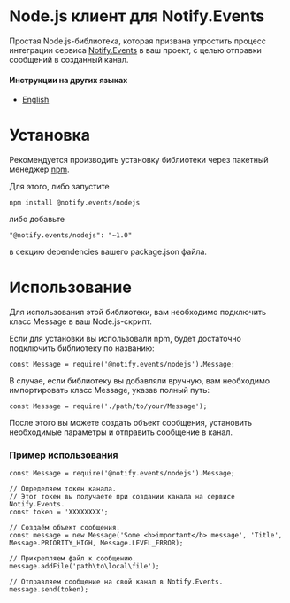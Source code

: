 # Node.js клиент для Notify.Events

Простая Node.js-библиотека, которая призвана упростить процесс интеграции сервиса [Notify.Events](https://notify.events) в ваш проект,  с целью отправки сообщений в созданный канал.

#### Инструкции на других языках

- [English](/README.md)

# Установка

Рекомендуется производить установку библиотеки через пакетный менеджер [npm](https://www.npmjs.com/get-npm).

Для этого, либо запустите

```
npm install @notify.events/nodejs
```

либо добавьте

```
"@notify.events/nodejs": "~1.0"
```

в секцию dependencies вашего package.json файла.

# Использование

Для использования этой библиотеки, вам необходимо подключить класс Message в ваш Node.js-скрипт.

Если для установки вы использовали npm, будет достаточно подключить библиотеку по названию:

```nodejs
const Message = require('@notify.events/nodejs').Message;
```

В случае, если библиотеку вы добавляли вручную, вам необходимо импортировать класс Message, указав полный путь: 

```nodejs
const Message = require('./path/to/your/Message');
```

После этого вы можете создать объект сообщения, установить необходимые параметры и отправить сообщение в канал.

### Пример использования

```nodejs
const Message = require('@notify.events/nodejs').Message;

// Определяем токен канала.
// Этот токен вы получаете при создании канала на сервисе Notify.Events.
const token = 'XXXXXXXX';

// Создаём объект сообщения.
const message = new Message('Some <b>important</b> message', 'Title', Message.PRIORITY_HIGH, Message.LEVEL_ERROR);

// Прикрепляем файл к сообщению.
message.addFile('path\to\local\file');

// Отправляем сообщение на свой канал в Notify.Events.
message.send(token);
```